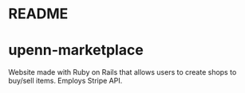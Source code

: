 # README
# upenn-marketplace

Website made with Ruby on Rails that allows users to create shops to buy/sell items. Employs Stripe API.


